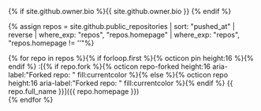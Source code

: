 {% if site.github.owner.bio %}{{ site.github.owner.bio }} {% endif %}

{% assign repos = site.github.public_repositories | sort: "pushed_at" | reverse | where_exp: "repos", "repos.homepage" | where_exp: "repos", "repos.homepage != ''"%}

{% for repo in repos %}{% if forloop.first %}{% octicon pin height:16 %}{% endif %}
:[{% if repo.fork %}{% octicon repo-forked height:16 aria-label:"Forked repo: " fill:currentcolor %}{% else %}{% octicon repo height:16 aria-label:"Forked repo: " fill:currentcolor %}{% endif %}&nbsp;{{ repo.full_name }}]({{ repo.homepage }})  
{% endfor %}